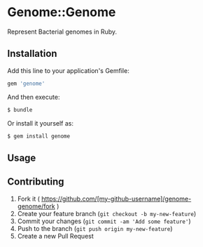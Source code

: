 # Genome::Genome

Represent Bacterial genomes in Ruby.

## Installation

Add this line to your application's Gemfile:

```ruby
gem 'genome'
```

And then execute:

```bash
$ bundle
```

Or install it yourself as:

```bash
$ gem install genome
```

## Usage

## Contributing

1. Fork it ( https://github.com/[my-github-username]/genome-genome/fork )
2. Create your feature branch (`git checkout -b my-new-feature`)
3. Commit your changes (`git commit -am 'Add some feature'`)
4. Push to the branch (`git push origin my-new-feature`)
5. Create a new Pull Request
